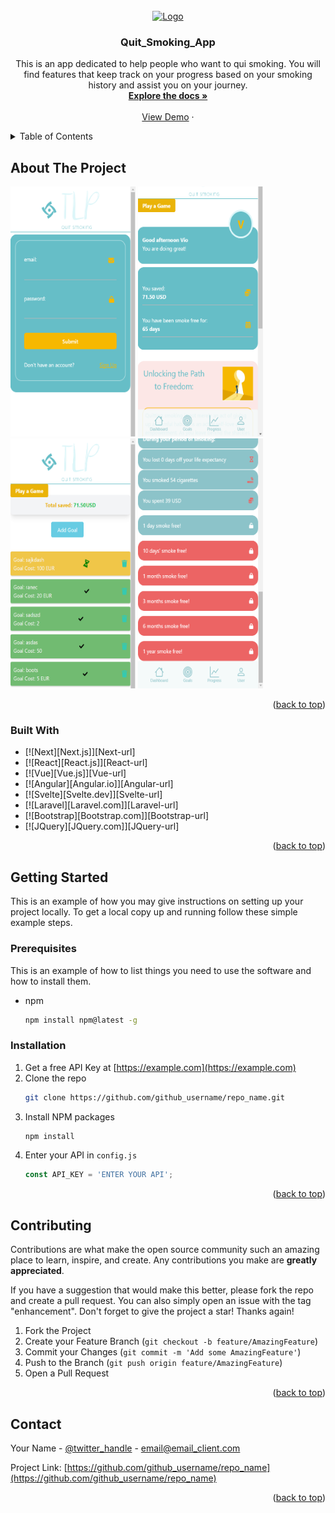 <!-- PROJECT LOGO -->
<br />
<div align="center">
  <a href="https://github.com/prdj/quit-smooking-app">
    <img src="quit-smooking-frontend/icons/apple-icon-180.png" alt="Logo" width="80" height="80">
  </a>

<h3 align="center">Quit_Smoking_App</h3>

  <p align="center">
    This is an app dedicated to help people who want to qui smoking.
    You will find features that keep track on your progress based on your smoking history and assist you on your journey.
    <br />
    <a href="https://github.com/prdj/quit-smooking-app"><strong>Explore the docs »</strong></a>
    <br />
    <br />
    <a href="https://quit-smoking-app.netlify.app/">View Demo</a>
    ·
</div>



<!-- TABLE OF CONTENTS -->
<details>
  <summary>Table of Contents</summary>
  <ol>
    <li>
      <a href="#about-the-project">About The Project</a>
      <ul>
        <li><a href="#built-with">Built With</a></li>
      </ul>
    </li>
    <li>
      <a href="#getting-started">Getting Started</a>
      <ul>
        <li><a href="#prerequisites">Prerequisites</a></li>
        <li><a href="#installation">Installation</a></li>
      </ul>
    </li>
    <li><a href="#usage">Usage</a></li>
    <li><a href="#contributing">Contributing</a></li>
    <li><a href="#contact">Contact</a></li>
  </ol>
</details>



<!-- ABOUT THE PROJECT -->
## About The Project

<p float="left">
 <img src="quit-smooking-frontend/src/images/Screenshot 2023-09-14 132339.png" alt="Logo" width="200" height="400">
<img src="quit-smooking-frontend/src/images/Screenshot 2023-09-14 132435.png" alt="Logo" width="200" height="400">
<img src="quit-smooking-frontend/src/images/Screenshot 2023-09-14 132549.png" alt="Logo" width="200" height="400">
<img src="quit-smooking-frontend/src/images/Screenshot 2023-09-14 132531.png" alt="Logo" width="200" height="400">

</p>


<p align="right">(<a href="#readme-top">back to top</a>)</p>



### Built With

* [![Next][Next.js]][Next-url]
* [![React][React.js]][React-url]
* [![Vue][Vue.js]][Vue-url]
* [![Angular][Angular.io]][Angular-url]
* [![Svelte][Svelte.dev]][Svelte-url]
* [![Laravel][Laravel.com]][Laravel-url]
* [![Bootstrap][Bootstrap.com]][Bootstrap-url]
* [![JQuery][JQuery.com]][JQuery-url]

<p align="right">(<a href="#readme-top">back to top</a>)</p>



<!-- GETTING STARTED -->
## Getting Started

This is an example of how you may give instructions on setting up your project locally.
To get a local copy up and running follow these simple example steps.

### Prerequisites

This is an example of how to list things you need to use the software and how to install them.
* npm
  ```sh
  npm install npm@latest -g
  ```

### Installation

1. Get a free API Key at [https://example.com](https://example.com)
2. Clone the repo
   ```sh
   git clone https://github.com/github_username/repo_name.git
   ```
3. Install NPM packages
   ```sh
   npm install
   ```
4. Enter your API in `config.js`
   ```js
   const API_KEY = 'ENTER YOUR API';
   ```

<p align="right">(<a href="#readme-top">back to top</a>)</p>

<!-- CONTRIBUTING -->
## Contributing

Contributions are what make the open source community such an amazing place to learn, inspire, and create. Any contributions you make are **greatly appreciated**.

If you have a suggestion that would make this better, please fork the repo and create a pull request. You can also simply open an issue with the tag "enhancement".
Don't forget to give the project a star! Thanks again!

1. Fork the Project
2. Create your Feature Branch (`git checkout -b feature/AmazingFeature`)
3. Commit your Changes (`git commit -m 'Add some AmazingFeature'`)
4. Push to the Branch (`git push origin feature/AmazingFeature`)
5. Open a Pull Request

<p align="right">(<a href="#readme-top">back to top</a>)</p>

<!-- CONTACT -->
## Contact

Your Name - [@twitter_handle](https://twitter.com/twitter_handle) - email@email_client.com

Project Link: [https://github.com/github_username/repo_name](https://github.com/github_username/repo_name)

<p align="right">(<a href="#readme-top">back to top</a>)</p>


